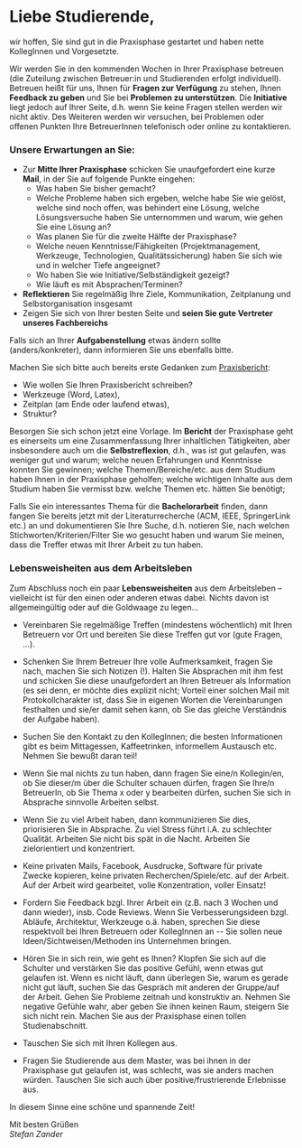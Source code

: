 # Liebe Studierende,

wir hoffen, Sie sind gut in die Praxisphase gestartet und haben nette KollegInnen und Vorgesetzte.

Wir werden Sie in den kommenden Wochen in Ihrer Praxisphase betreuen (die Zuteilung zwischen Betreuer:in und Studierenden erfolgt individuell). Betreuen heißt für uns, Ihnen für **Fragen zur Verfügung** zu stehen, Ihnen **Feedback zu geben** und Sie bei **Problemen zu unterstützen**. Die **Initiative** liegt jedoch auf Ihrer Seite, d.h. wenn Sie keine Fragen stellen werden wir nicht aktiv. Des Weiteren werden wir versuchen, bei Problemen oder offenen Punkten Ihre BetreuerInnen telefonisch oder online zu kontaktieren.

### Unsere Erwartungen an Sie:

* Zur **Mitte Ihrer Praxisphase** schicken Sie unaufgefordert eine kurze **Mail**, in der Sie auf folgende Punkte eingehen:
    * Was haben Sie bisher gemacht?
    * Welche Probleme haben sich ergeben, welche habe Sie wie gelöst, welche sind noch offen, was behindert eine Lösung, welche Lösungsversuche haben Sie unternommen und warum, wie gehen Sie eine Lösung an?
    * Was planen Sie für die zweite Hälfte der Praxisphase?
    *  Welche neuen Kenntnisse/Fähigkeiten (Projektmanagement, Werkzeuge, Technologien, Qualitätssicherung) haben Sie sich wie und in welcher Tiefe angeeignet?
    *  Wo haben Sie wie Initiative/Selbständigkeit gezeigt?
    *  Wie läuft es mit Absprachen/Terminen?
* **Reflektieren** Sie regelmäßig Ihre Ziele, Kommunikation, Zeitplanung und Selbstorganisation insgesamt
* Zeigen Sie sich von Ihrer besten Seite und **seien Sie gute Vertreter unseres Fachbereichs**

Falls sich an Ihrer **Aufgabenstellung** etwas ändern sollte (anders/konkreter), dann informieren Sie uns ebenfalls bitte.

Machen Sie sich bitte auch bereits erste Gedanken zum [Praxisbericht](bericht.md):

* Wie wollen Sie Ihren Praxisbericht schreiben?
* Werkzeuge (Word, Latex), 
* Zeitplan (am Ende oder laufend etwas), 
* Struktur? 

Besorgen Sie sich schon jetzt eine Vorlage. Im **Bericht** der Praxisphase geht es einerseits um eine Zusammenfassung Ihrer inhaltlichen Tätigkeiten, aber insbesondere auch um die **Selbstreflexion**, d.h., was ist gut gelaufen, was weniger gut und warum; welche neuen Erfahrungen und Kenntnisse konnten Sie gewinnen; welche Themen/Bereiche/etc. aus dem Studium haben Ihnen in der Praxisphase geholfen; welche wichtigen Inhalte aus dem Studium haben Sie vermisst bzw. welche Themen etc. hätten Sie benötigt;    

Falls Sie ein interessantes Thema für die **Bachelorarbeit** finden, dann fangen Sie bereits jetzt mit der Literaturrecherche (ACM, IEEE, SpringerLink etc.) an und dokumentieren Sie Ihre Suche, d.h. notieren Sie, nach welchen Stichworten/Kriterien/Filter Sie wo gesucht haben und warum Sie meinen, dass die Treffer etwas mit Ihrer Arbeit zu tun haben. 


### Lebensweisheiten aus dem Arbeitsleben

Zum Abschluss noch ein paar **Lebensweisheiten** aus dem Arbeitsleben – vielleicht ist für den einen oder anderen etwas dabei. Nichts davon ist allgemeingültig oder auf die Goldwaage zu legen...

- Vereinbaren Sie regelmäßige Treffen (mindestens wöchentlich) mit Ihren Betreuern vor Ort und bereiten Sie diese Treffen gut vor (gute Fragen, ...). 

- Schenken Sie Ihrem Betreuer Ihre volle Aufmerksamkeit, fragen Sie nach, machen Sie sich Notizen (!). Halten Sie Absprachen mit ihm fest und schicken Sie diese unaufgefordert an Ihren Betreuer als Information (es sei denn, er möchte dies explizit nicht; Vorteil einer solchen Mail mit Protokollcharakter ist, dass Sie in eigenen Worten die Vereinbarungen festhalten und sie/er damit sehen kann, ob Sie das gleiche Verständnis der Aufgabe haben).

* Suchen Sie den Kontakt zu den KollegInnen; die besten Informationen gibt es beim Mittagessen, Kaffeetrinken, informellem Austausch etc. Nehmen Sie bewußt daran teil! 

* Wenn Sie mal nichts zu tun haben, dann fragen Sie eine/n Kollegin/en, ob Sie dieser/m über die Schulter schauen dürfen, fragen Sie Ihre/n BetreuerIn, ob Sie Thema x oder y bearbeiten dürfen, suchen Sie sich in Absprache sinnvolle Arbeiten selbst. 

* Wenn Sie zu viel Arbeit haben, dann kommunizieren Sie dies, priorisieren Sie in Absprache. Zu viel Stress führt i.A. zu schlechter Qualität. Arbeiten Sie nicht bis spät in die Nacht. Arbeiten Sie zielorientiert und konzentriert.

* Keine privaten Mails, Facebook, Ausdrucke, Software für private Zwecke kopieren, keine privaten Recherchen/Spiele/etc. auf der Arbeit. Auf der Arbeit wird gearbeitet, volle Konzentration, voller Einsatz!

* Fordern Sie Feedback bzgl. Ihrer Arbeit ein (z.B. nach 3 Wochen und dann wieder), insb. Code Reviews. Wenn Sie Verbesserungsideen bzgl. Abläufe, Architektur, Werkzeuge o.ä. haben, sprechen Sie diese respektvoll bei Ihren Betreuern oder KollegInnen an -- Sie sollen neue Ideen/Sichtweisen/Methoden ins Unternehmen bringen.

* Hören Sie in sich rein, wie geht es Ihnen? Klopfen Sie sich auf die Schulter und verstärken Sie das positive Gefühl, wenn etwas gut gelaufen ist. Wenn es nicht läuft, dann überlegen Sie, warum es gerade nicht gut läuft, suchen Sie das Gespräch mit anderen der Gruppe/auf der Arbeit. Gehen Sie Probleme zeitnah und konstruktiv an. Nehmen Sie negative Gefühle wahr, aber geben Sie ihnen keinen Raum, steigern Sie sich nicht rein. Machen Sie aus der Praxisphase einen tollen Studienabschnitt.

* Tauschen Sie sich mit Ihren Kollegen aus. 

* Fragen Sie Studierende aus dem Master, was bei ihnen in der Praxisphase gut gelaufen ist, was schlecht, was sie anders machen würden. Tauschen Sie sich auch über positive/frustrierende Erlebnisse aus.

In diesem Sinne eine schöne und spannende Zeit!

Mit besten Grüßen  
_Stefan Zander_